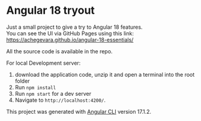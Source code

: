 # Angular 18 tryout

Just a small project to give a try to Angular 18 features.<br>
You can see the UI via GitHub Pages using this link: https://achegevara.github.io/angular-18-essentials/

All the source code is available in the repo.

For local Development server:
1) download the application code, unzip it and open a terminal into the root folder
2) Run `npm install`
3) Run `npm start` for a dev server
4) Navigate to `http://localhost:4200/`.

This project was generated with [Angular CLI](https://github.com/angular/angular-cli) version 17.1.2.
